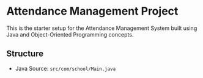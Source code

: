 # Attendance Management Project

This is the starter setup for the Attendance Management System built using Java and Object-Oriented Programming concepts.

## Structure

- Java Source: `src/com/school/Main.java`


